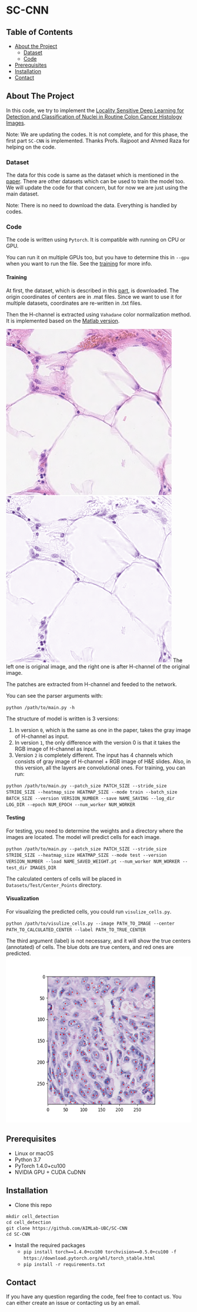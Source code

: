 # SC-CNN

## Table of Contents

* [About the Project](#about-the-project)
  * [Dataset](#dataset)
  * [Code](#code)
* [Prerequisites](#Prerequisites)
* [Installation](#Installation)
* [Contact](#contact)


## About The Project

In this code, we try to implement the [Locality Sensitive Deep Learning for Detection and Classification of Nuclei in Routine Colon Cancer Histology Images](https://ieeexplore.ieee.org/document/7399414).

Note: We are updating the codes. It is not complete, and for this phase, the first part `SC-CNN` is implemented.
Thanks Profs. Rajpoot and Ahmed Raza for helping on the code.

### Dataset

The data for this code is same as the dataset which is mentioned in the [paper](https://ieeexplore.ieee.org/document/7399414). 
There are other datasets which can be used to train the model too. We will update the code for that concern, but for now we are just using the main dataset.

Note: There is no need to download the data. Everything is handled by codes.

### Code

The code is written using `Pytorch`. It is compatible with running on CPU or GPU.

You can run it on multiple GPUs too, but you have to determine this in `--gpu` when you want to run the file. See the [training](#training) for more info.

#### Training

At first, the dataset, which is described in this [part](#dataset), is downloaded. 
The origin coordinates of centers are in .mat files. Since we want to use it for multiple datasets, coordinates are re-written in .txt files.

Then the H-channel is extracted using `Vahadane` color normalization method. It is implemented based on the [Matlab version](https://github.com/abhishekvahadane/CodeRelease_ColorNormalization).

<img src="Images/img1.png" height=450 alt="Angular"/> <img src="Images/img1_H_channel.png" height=450 alt="Angular"/>
The left one is original image, and the right one is after H-channel of the original image.

The patches are extracted from H-channel and feeded to the network.

You can see the parser arguments with:

`python /path/to/main.py -h`

The structure of model is written is 3 versions:
1. In version `0`, which is the same as one in the paper, takes the gray image of H-channel as input. 
2. In version `1`, the only difference with the version 0 is that it takes the RGB image of H-channel as input. 
3. Version `2` is completely different. The input has 4 channels which consists of gray image of H-channel + RGB image of H&E slides. Also, in this version, all the layers are convolutional ones. For training, you can run:

`python /path/to/main.py --patch_size PATCH_SIZE --stride_size STRIDE_SIZE --heatmap_size HEATMAP_SIZE --mode train --batch_size BATCH_SIZE --version VERSION_NUMBER --save NAME_SAVING --log_dir LOG_DIR --epoch NUM_EPOCH --num_worker NUM_WORKER`

#### Testing

For testing, you need to determine the weights and a directory where the images are located. The model will predict cells for each image.

`python /path/to/main.py --patch_size PATCH_SIZE --stride_size STRIDE_SIZE --heatmap_size HEATMAP_SIZE --mode test --version VERSION_NUMBER --load NAME_SAVED_WEIGHT.pt --num_worker NUM_WORKER --test_dir IMAGES_DIR`

The calculated centers of cells will be placed in `Datasets/Test/Center_Points` directory.

#### Visualization

For visualizing the predicted cells, you could run `visulize_cells.py`.

`python /path/to/visulize_cells.py --image PATH_TO_IMAGE --center PATH_TO_CALCULATED_CENTER --label PATH_TO_TRUE_CENTER`

The third argument (label) is not necessary, and it will show the true centers (annotated) of cells.
The blue dots are true centers, and red ones are predicted.
<img src="Images/predicted_cells.png" height=450 alt="Angular"/>


## Prerequisites
- Linux or macOS
- Python 3.7
- PyTorch 1.4.0+cu100
- NVIDIA GPU + CUDA CuDNN

## Installation

- Clone this repo
```
mkdir cell_detection
cd cell_detection
git clone https://github.com/AIMLab-UBC/SC-CNN
cd SC-CNN
```

- Install the required packages
    - `pip install torch==1.4.0+cu100 torchvision==0.5.0+cu100 -f https://download.pytorch.org/whl/torch_stable.html`
    - `pip install -r requirements.txt`

## Contact

If you have any question regarding the code, feel free to contact us. You can either create an issue or contacting us by an email. 
